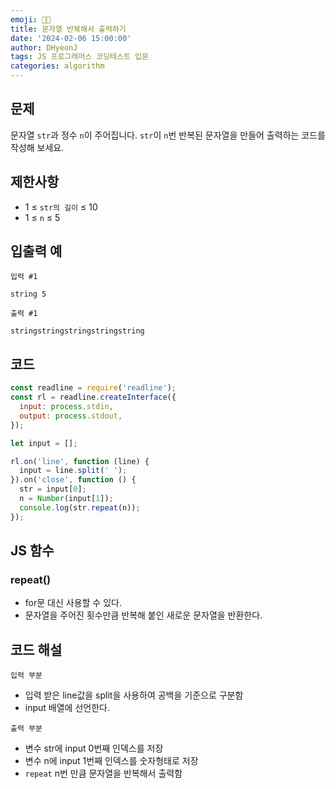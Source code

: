 ```yaml
---
emoji: 🧑‍💻
title: 문자열 반복해서 출력하기
date: '2024-02-06 15:00:00'
author: DHyeonJ
tags: JS 프로그래머스 코딩테스트 입문
categories: algorithm
---
```


## 문제

문자열 `str`과 정수 `n`이 주어집니다.
`str`이 `n`번 반복된 문자열을 만들어 출력하는 코드를 작성해 보세요.

## 제한사항

- 1 ≤ `str의 길이` ≤ 10
- 1 ≤ `n` ≤ 5

## 입출력 예

`입력 #1`

```console
string 5
```

`출력 #1`

```console
stringstringstringstringstring
```

## 코드

```js
const readline = require('readline');
const rl = readline.createInterface({
  input: process.stdin,
  output: process.stdout,
});

let input = [];

rl.on('line', function (line) {
  input = line.split(' ');
}).on('close', function () {
  str = input[0];
  n = Number(input[1]);
  console.log(str.repeat(n));
});
```

## JS 함수

### repeat()

- for문 대신 사용할 수 있다.
- 문자열을 주어진 횟수만큼 반복해 붙인 새로운 문자열을 반환한다.

## 코드 해설

`입력 부분`

- 입력 받은 line값을 split을 사용하여 공백을 기준으로 구분함
- input 배열에 선언한다.

`출력 부분`

- 변수 str에 input 0번째 인덱스를 저장
- 변수 n에 input 1번째 인덱스를 숫자형태로 저장
- `repeat` n번 만큼 문자열을 반복해서 출력함

```toc

```
